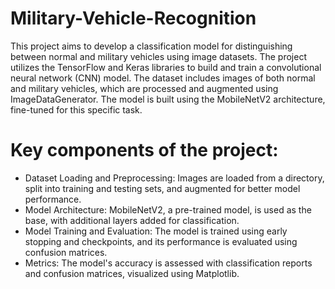 # Military-Vehicle-Recognition
This project aims to develop a classification model for distinguishing between normal and military vehicles using image datasets. The project utilizes the TensorFlow and Keras libraries to build and train a convolutional neural network (CNN) model. The dataset includes images of both normal and military vehicles, which are processed and augmented using ImageDataGenerator. The model is built using the MobileNetV2 architecture, fine-tuned for this specific task.

# Key components of the project:
- Dataset Loading and Preprocessing: Images are loaded from a directory, split into training and testing sets, and augmented for better model performance.
- Model Architecture: MobileNetV2, a pre-trained model, is used as the base, with additional layers added for classification.
- Model Training and Evaluation: The model is trained using early stopping and checkpoints, and its performance is evaluated using confusion matrices.
- Metrics: The model's accuracy is assessed with classification reports and confusion matrices, visualized using Matplotlib.
